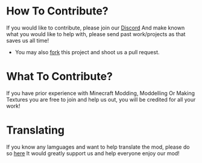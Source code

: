 # How To Contribute?
If you would like to contribute, please join our [Discord](https://discord.gg/xCfJzUMKkC) And make known what you would like to help with, please send past work/projects as that saves us all time!
- You may also [fork](https://github.com/TheJeeZed/TheCraftPlusPlus/fork) this project and shoot us a pull request.

# What To Contribute?
If you have prior experience with Minecraft Modding, Moddelling Or Making Textures you are free to join and help us out, you will be credited for all your work!

# Translating
If you know any lamguages and want to help translate the mod, please do so [here](https://crowdin.com/project/the-craftplusplus/invite?h=570f3421068d0c0b7c996d89effe98ed2083792) It would greatly support us and help everyone enjoy our mod!
